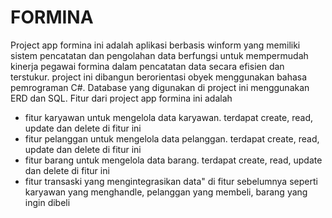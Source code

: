 
# FORMINA

Project app formina ini adalah aplikasi berbasis winform yang memiliki sistem pencatatan dan pengolahan data berfungsi untuk mempermudah kinerja pegawai formina dalam pencatatan data secara efisien dan terstukur. project ini dibangun berorientasi obyek menggunakan bahasa pemrograman C#. Database yang digunakan di project ini menggunakan ERD dan SQL. Fitur dari project app formina ini adalah
- fitur karyawan untuk mengelola data karyawan. terdapat create, read, update dan delete di fitur ini
- fitur pelanggan untuk mengelola data pelanggan. terdapat create, read, update dan delete di fitur ini
- fitur barang untuk mengelola data barang. terdapat create, read, update dan delete di fitur ini
- fitur transaski yang mengintegrasikan data" di fitur sebelumnya seperti karyawan yang menghandle, pelanggan yang membeli, barang yang ingin dibeli

